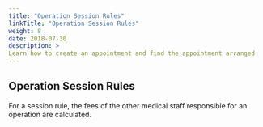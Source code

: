 ```yaml
---
title: "Operation Session Rules"
linkTitle: "Operation Session Rules"
weight: 8
date: 2018-07-30
description: >
Learn how to create an appointment and find the appointment arranged
---
```


## Operation Session Rules

For a session rule, the fees of the other medical staff responsible for an operation are calculated.


